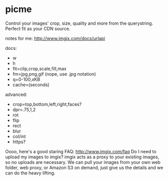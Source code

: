 picme
=====

Control your images' crop, size, quality and more from the querystring.  Perfect fit as your CDN source.

notes for me:
http://www.imgix.com/docs/urlapi

docs:
- w
- h
- fit=clip,crop,scale,fill,max
- fm=jpg,png,gif (nope, use .jpg notation)
- q=0-100,xKB
- cache=(seconds)
 
advanced:
- crop=top,bottom,left,right,faces?
- dpr=.75,1,2
- rot
- flip
- rect
- blur
- col/int
- https?
 

Oooo, here's a good staring FAQ: http://www.imgix.com/faq
Do I need to upload my images to imgix?
imgix acts as a proxy to your existing images, so no uploads are necessary. We can pull your images from your own web folder, web proxy, or Amazon S3 on demand, just give us the details and we can do the heavy lifting.
